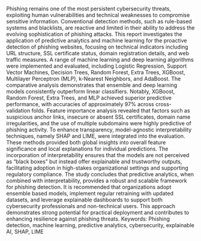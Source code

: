 Phishing remains one of the most persistent cybersecurity threats, exploiting human vulnerabilities 
and technical weaknesses to compromise sensitive information. Conventional detection methods, 
such as rule-based systems and blacklists, are reactive and limited in their ability to address the 
evolving sophistication of phishing attacks. This report investigates the application of predictive 
analytics and machine learning for the proactive detection of phishing websites, focusing on technical 
indicators including URL structure, SSL certificate status, domain registration details, and web traffic 
measures. 
A range of machine learning and deep learning algorithms were implemented and evaluated, 
including Logistic Regression, Support Vector Machines, Decision Trees, Random Forest, Extra 
Trees, XGBoost, Multilayer Perceptron (MLP), k-Nearest Neighbors, and AdaBoost. The 
comparative analysis demonstrates that ensemble and deep learning models consistently outperform 
linear classifiers. Notably, XGBoost, Random Forest, Extra Trees, and MLP achieved superior 
predictive performance, with accuracies of approximately 97% across cross-validation folds. Feature 
importance analysis revealed that factors such as suspicious anchor links, insecure or absent SSL 
certificates, domain name irregularities, and the use of multiple subdomains were highly predictive 
of phishing activity. 
To enhance transparency, model-agnostic interpretability techniques, namely SHAP and LIME, were 
integrated into the evaluation. These methods provided both global insights into overall feature 
significance and local explanations for individual predictions. The incorporation of interpretability 
ensures that the models are not perceived as “black boxes” but instead offer explainable and 
trustworthy outputs, facilitating adoption in high-stakes organizational settings and supporting 
regulatory compliance. 
The study concludes that predictive analytics, when combined with interpretability, provides a robust 
and scalable framework for phishing detection. It is recommended that organizations adopt ensemble
based models, implement regular retraining with updated datasets, and leverage explainable 
dashboards to support both cybersecurity professionals and non-technical users. This approach 
demonstrates strong potential for practical deployment and contributes to enhancing resilience against 
phishing threats. 
Keywords: Phishing detection, machine learning, predictive analytics, cybersecurity, explainable AI, 
SHAP, LIME
